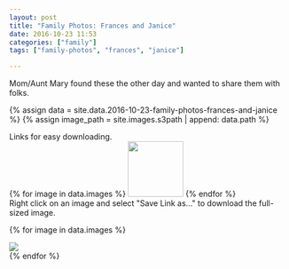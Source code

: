 ```yaml
---
layout: post
title: "Family Photos: Frances and Janice"
date: 2016-10-23 11:53
categories: ["family"]
tags: ["family-photos", "frances", "janice"]

---
```


Mom/Aunt Mary found these the other day and wanted to share them with folks.

{% assign data = site.data.2016-10-23-family-photos-frances-and-janice %}
{% assign image_path = site.images.s3path | append: data.path %}

<div class="panel panel-default">
<div class="panel-heading">
Links for easy downloading.
</div>
<div class="panel-body">
{% for image in data.images %}
<a href="{{image_path}}{{image.fullsize }}" target="_blank"><img class="img-thumbnail" src="{{image_path}}{{image.thumb}}" width="100px"></a>
{% endfor %}
</div>
<div class="panel-footer">
Right click on an image and select "Save Link as..." to download the full-sized image.
</div>
</div>


{% for image in data.images %}
<div class="panel panel-default">
<div class="panel-body">
<img src="{{ image.fullsize | prepend: image_path}}" class="img-responsive" >
</div>
</div>
{% endfor %}
